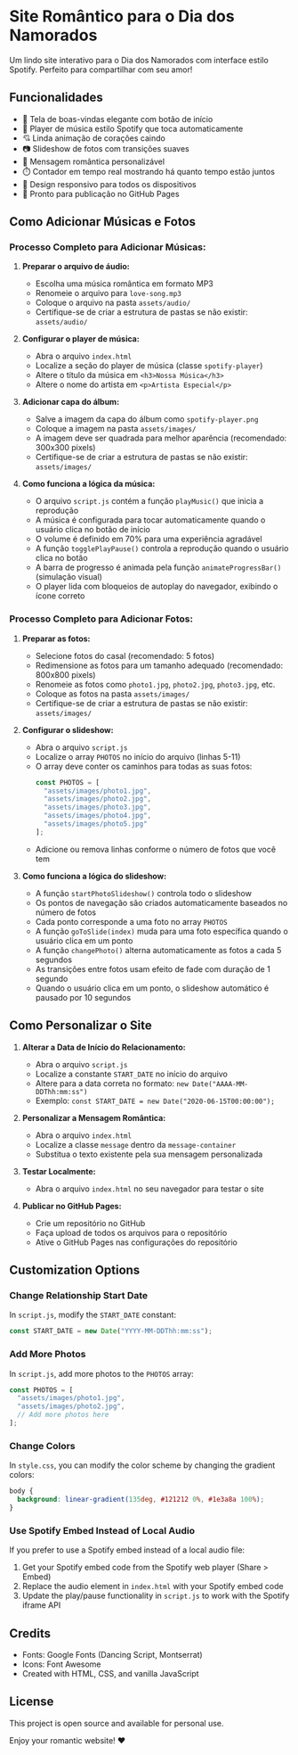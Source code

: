 # Site Romântico para o Dia dos Namorados

Um lindo site interativo para o Dia dos Namorados com interface estilo Spotify. Perfeito para compartilhar com seu amor!

## Funcionalidades

- 💖 Tela de boas-vindas elegante com botão de início
- 🎵 Player de música estilo Spotify que toca automaticamente
- 💘 Linda animação de corações caindo
- 📷 Slideshow de fotos com transições suaves
- 💌 Mensagem romântica personalizável
- ⏱️ Contador em tempo real mostrando há quanto tempo estão juntos
- 📱 Design responsivo para todos os dispositivos
- 🚀 Pronto para publicação no GitHub Pages

## Como Adicionar Músicas e Fotos

### Processo Completo para Adicionar Músicas:

1. **Preparar o arquivo de áudio:**
   - Escolha uma música romântica em formato MP3
   - Renomeie o arquivo para `love-song.mp3`
   - Coloque o arquivo na pasta `assets/audio/`
   - Certifique-se de criar a estrutura de pastas se não existir: `assets/audio/`

2. **Configurar o player de música:**
   - Abra o arquivo `index.html`
   - Localize a seção do player de música (classe `spotify-player`)
   - Altere o título da música em `<h3>Nossa Música</h3>`
   - Altere o nome do artista em `<p>Artista Especial</p>`

3. **Adicionar capa do álbum:**
   - Salve a imagem da capa do álbum como `spotify-player.png`
   - Coloque a imagem na pasta `assets/images/`
   - A imagem deve ser quadrada para melhor aparência (recomendado: 300x300 pixels)
   - Certifique-se de criar a estrutura de pastas se não existir: `assets/images/`

4. **Como funciona a lógica da música:**
   - O arquivo `script.js` contém a função `playMusic()` que inicia a reprodução
   - A música é configurada para tocar automaticamente quando o usuário clica no botão de início
   - O volume é definido em 70% para uma experiência agradável
   - A função `togglePlayPause()` controla a reprodução quando o usuário clica no botão
   - A barra de progresso é animada pela função `animateProgressBar()` (simulação visual)
   - O player lida com bloqueios de autoplay do navegador, exibindo o ícone correto

### Processo Completo para Adicionar Fotos:

1. **Preparar as fotos:**
   - Selecione fotos do casal (recomendado: 5 fotos)
   - Redimensione as fotos para um tamanho adequado (recomendado: 800x800 pixels)
   - Renomeie as fotos como `photo1.jpg`, `photo2.jpg`, `photo3.jpg`, etc.
   - Coloque as fotos na pasta `assets/images/`
   - Certifique-se de criar a estrutura de pastas se não existir: `assets/images/`

2. **Configurar o slideshow:**
   - Abra o arquivo `script.js`
   - Localize o array `PHOTOS` no início do arquivo (linhas 5-11)
   - O array deve conter os caminhos para todas as suas fotos:
     ```javascript
     const PHOTOS = [
       "assets/images/photo1.jpg",
       "assets/images/photo2.jpg",
       "assets/images/photo3.jpg",
       "assets/images/photo4.jpg",
       "assets/images/photo5.jpg"
     ];
     ```
   - Adicione ou remova linhas conforme o número de fotos que você tem

3. **Como funciona a lógica do slideshow:**
   - A função `startPhotoSlideshow()` controla todo o slideshow
   - Os pontos de navegação são criados automaticamente baseados no número de fotos
   - Cada ponto corresponde a uma foto no array `PHOTOS`
   - A função `goToSlide(index)` muda para uma foto específica quando o usuário clica em um ponto
   - A função `changePhoto()` alterna automaticamente as fotos a cada 5 segundos
   - As transições entre fotos usam efeito de fade com duração de 1 segundo
   - Quando o usuário clica em um ponto, o slideshow automático é pausado por 10 segundos

## Como Personalizar o Site

1. **Alterar a Data de Início do Relacionamento:**
   - Abra o arquivo `script.js`
   - Localize a constante `START_DATE` no início do arquivo
   - Altere para a data correta no formato: `new Date("AAAA-MM-DDThh:mm:ss")`
   - Exemplo: `const START_DATE = new Date("2020-06-15T00:00:00");`

2. **Personalizar a Mensagem Romântica:**
   - Abra o arquivo `index.html`
   - Localize a classe `message` dentro da `message-container`
   - Substitua o texto existente pela sua mensagem personalizada

3. **Testar Localmente:**
   - Abra o arquivo `index.html` no seu navegador para testar o site

4. **Publicar no GitHub Pages:**
   - Crie um repositório no GitHub
   - Faça upload de todos os arquivos para o repositório
   - Ative o GitHub Pages nas configurações do repositório

## Customization Options

### Change Relationship Start Date
In `script.js`, modify the `START_DATE` constant:
```javascript
const START_DATE = new Date("YYYY-MM-DDThh:mm:ss");
```

### Add More Photos
In `script.js`, add more photos to the `PHOTOS` array:
```javascript
const PHOTOS = [
  "assets/images/photo1.jpg",
  "assets/images/photo2.jpg",
  // Add more photos here
];
```

### Change Colors
In `style.css`, you can modify the color scheme by changing the gradient colors:
```css
body {
  background: linear-gradient(135deg, #121212 0%, #1e3a8a 100%);
}
```

### Use Spotify Embed Instead of Local Audio
If you prefer to use a Spotify embed instead of a local audio file:

1. Get your Spotify embed code from the Spotify web player (Share > Embed)
2. Replace the audio element in `index.html` with your Spotify embed code
3. Update the play/pause functionality in `script.js` to work with the Spotify iframe API

## Credits

- Fonts: Google Fonts (Dancing Script, Montserrat)
- Icons: Font Awesome
- Created with HTML, CSS, and vanilla JavaScript

## License

This project is open source and available for personal use.

Enjoy your romantic website! ❤️

